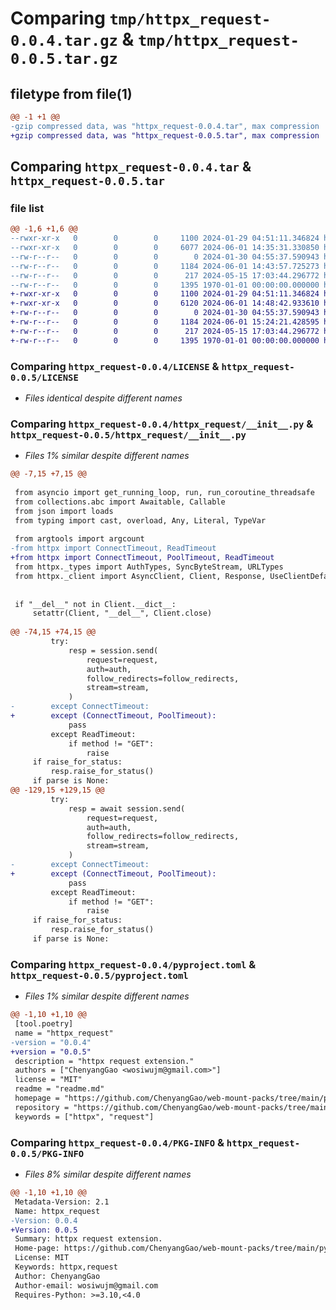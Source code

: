 # Comparing `tmp/httpx_request-0.0.4.tar.gz` & `tmp/httpx_request-0.0.5.tar.gz`

## filetype from file(1)

```diff
@@ -1 +1 @@
-gzip compressed data, was "httpx_request-0.0.4.tar", max compression
+gzip compressed data, was "httpx_request-0.0.5.tar", max compression
```

## Comparing `httpx_request-0.0.4.tar` & `httpx_request-0.0.5.tar`

### file list

```diff
@@ -1,6 +1,6 @@
--rwxr-xr-x   0        0        0     1100 2024-01-29 04:51:11.346824 httpx_request-0.0.4/LICENSE
--rwxr-xr-x   0        0        0     6077 2024-06-01 14:35:31.330850 httpx_request-0.0.4/httpx_request/__init__.py
--rw-r--r--   0        0        0        0 2024-01-30 04:55:37.590943 httpx_request-0.0.4/httpx_request/py.typed
--rw-r--r--   0        0        0     1184 2024-06-01 14:43:57.725273 httpx_request-0.0.4/pyproject.toml
--rw-r--r--   0        0        0      217 2024-05-15 17:03:44.296772 httpx_request-0.0.4/readme.md
--rw-r--r--   0        0        0     1395 1970-01-01 00:00:00.000000 httpx_request-0.0.4/PKG-INFO
+-rwxr-xr-x   0        0        0     1100 2024-01-29 04:51:11.346824 httpx_request-0.0.5/LICENSE
+-rwxr-xr-x   0        0        0     6120 2024-06-01 14:48:42.933610 httpx_request-0.0.5/httpx_request/__init__.py
+-rw-r--r--   0        0        0        0 2024-01-30 04:55:37.590943 httpx_request-0.0.5/httpx_request/py.typed
+-rw-r--r--   0        0        0     1184 2024-06-01 15:24:21.428595 httpx_request-0.0.5/pyproject.toml
+-rw-r--r--   0        0        0      217 2024-05-15 17:03:44.296772 httpx_request-0.0.5/readme.md
+-rw-r--r--   0        0        0     1395 1970-01-01 00:00:00.000000 httpx_request-0.0.5/PKG-INFO
```

### Comparing `httpx_request-0.0.4/LICENSE` & `httpx_request-0.0.5/LICENSE`

 * *Files identical despite different names*

### Comparing `httpx_request-0.0.4/httpx_request/__init__.py` & `httpx_request-0.0.5/httpx_request/__init__.py`

 * *Files 1% similar despite different names*

```diff
@@ -7,15 +7,15 @@
 
 from asyncio import get_running_loop, run, run_coroutine_threadsafe
 from collections.abc import Awaitable, Callable
 from json import loads
 from typing import cast, overload, Any, Literal, TypeVar
 
 from argtools import argcount
-from httpx import ConnectTimeout, ReadTimeout
+from httpx import ConnectTimeout, PoolTimeout, ReadTimeout
 from httpx._types import AuthTypes, SyncByteStream, URLTypes
 from httpx._client import AsyncClient, Client, Response, UseClientDefault, USE_CLIENT_DEFAULT
 
 
 if "__del__" not in Client.__dict__:
     setattr(Client, "__del__", Client.close)
 
@@ -74,15 +74,15 @@
         try:
             resp = session.send(
                 request=request,
                 auth=auth,
                 follow_redirects=follow_redirects,
                 stream=stream,
             )
-        except ConnectTimeout:
+        except (ConnectTimeout, PoolTimeout):
             pass
         except ReadTimeout:
             if method != "GET":
                 raise
     if raise_for_status:
         resp.raise_for_status()
     if parse is None:
@@ -129,15 +129,15 @@
         try:
             resp = await session.send(
                 request=request,
                 auth=auth,
                 follow_redirects=follow_redirects,
                 stream=stream,
             )
-        except ConnectTimeout:
+        except (ConnectTimeout, PoolTimeout):
             pass
         except ReadTimeout:
             if method != "GET":
                 raise
     if raise_for_status:
         resp.raise_for_status()
     if parse is None:
```

### Comparing `httpx_request-0.0.4/pyproject.toml` & `httpx_request-0.0.5/pyproject.toml`

 * *Files 1% similar despite different names*

```diff
@@ -1,10 +1,10 @@
 [tool.poetry]
 name = "httpx_request"
-version = "0.0.4"
+version = "0.0.5"
 description = "httpx request extension."
 authors = ["ChenyangGao <wosiwujm@gmail.com>"]
 license = "MIT"
 readme = "readme.md"
 homepage = "https://github.com/ChenyangGao/web-mount-packs/tree/main/python-module/httpx_request"
 repository = "https://github.com/ChenyangGao/web-mount-packs/tree/main/python-module/httpx_request"
 keywords = ["httpx", "request"]
```

### Comparing `httpx_request-0.0.4/PKG-INFO` & `httpx_request-0.0.5/PKG-INFO`

 * *Files 8% similar despite different names*

```diff
@@ -1,10 +1,10 @@
 Metadata-Version: 2.1
 Name: httpx_request
-Version: 0.0.4
+Version: 0.0.5
 Summary: httpx request extension.
 Home-page: https://github.com/ChenyangGao/web-mount-packs/tree/main/python-module/httpx_request
 License: MIT
 Keywords: httpx,request
 Author: ChenyangGao
 Author-email: wosiwujm@gmail.com
 Requires-Python: >=3.10,<4.0
```

